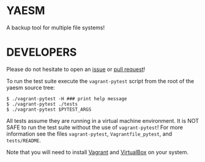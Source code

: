# YAESM

A backup tool for multiple file systems!

# DEVELOPERS

Please do not hesitate to open an [issue](https://github.com/Vultimate1/yaesm/issues/new) or [pull request](https://github.com/Vultimate1/yaesm/pulls)!

To run the test suite execute the `vagrant-pytest` script from the root of the yaesm source tree:

```
$ ./vagrant-pytest -H ### print help message
$ ./vagrant-pytest ./tests
$ ./vagrant-pytest $PYTEST_ARGS
```

All tests assume they are running in a virtual machine environment. It is NOT SAFE to run the test suite without the use of `vagrant-pytest`! For more information see the files `vagrant-pytest`, `Vagrantfile_pytest`, and `tests/README`.

Note that you will need to install [Vagrant](https://www.vagrantup.com/) and [VirtualBox](https://www.virtualbox.org/) on your system.
